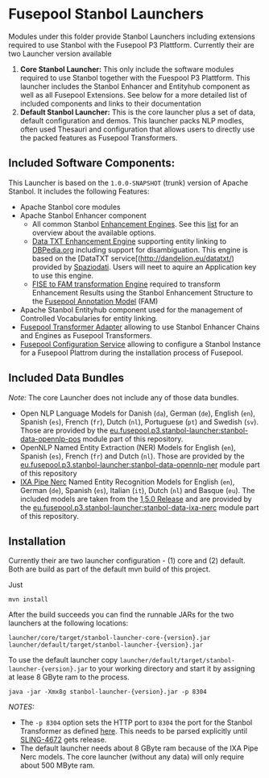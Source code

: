 # Fusepool Stanbol Launchers

Modules under this folder provide Stanbol Launchers including extensions required to use Stanbol with the Fusepool P3 Plattform. Currently their are two Launcher version available

1. __Core Stanbol Launcher:__ This only include the software modules required to use Stanbol together with the Fuespool P3 Plattform. This launcher includes the Stanbol Enhancer and Entityhub component as well as all Fusepool Extensions. See below for a more detailed list of included components and links to their documentation
2. __Default Stanbol Launcher:__ This is the core launcher plus a set of data, default configuration and demos. This launcher packs NLP modles, often used Thesauri and configuration that allows users to directly use the packed features as Fusepool Transformers.


## Included Software Components:

This Launcher is based on the `1.0.0-SNAPSHOT` (trunk) version of Apache Stanbol. It includes the following Features:

* Apache Stanbol core modules
* Apache Stanbol Enhancer component
    * All common Stanbol [Enhancement Engines](http://stanbol.apache.org/docs/trunk/components/enhancer/engines/). See this [list](http://stanbol.apache.org/docs/trunk/components/enhancer/engines/list.html) for an overview about the available options.
    * [Data TXT Enhancement Engine](https://github.com/fusepoolP3/p3-datatxt-stanbol) supporting entity linking to [DBPedia.org](http://wiki.dbpedia.org/) including support for disambiguation. This engine is based on the [DataTXT service[(http://dandelion.eu/datatxt/) provided by [Spaziodati](http://www.spaziodati.eu/). Users will neet to aquire an Application key to use this engine.
    * [FISE to FAM transformation Engine](https://github.com/fusepoolP3/p3-stanbol-engine-fam) required to transform Enhancement Results using the Stanbol Enhancement Structure to the [Fusepool Annotation Model](https://github.com/fusepoolP3/overall-architecture/blob/master/wp3/fp-anno-model/fp-anno-model.md) (FAM)
* Apache Stanbol Entityhub component used for the management of Controlled Vocabularies for entity linking.
* [Fusepool Transformer Adapter](https://github.com/fusepoolP3/p3-stanbol-enhancer-adapter/tree/master/service) allowing to use Stanbol Enhancer Chains and Engines as Fusepool Transformers.
* [Fusepool Configuration Service](https://github.com/fusepoolP3/p3-stanbol-enhancer-adapter/tree/master/config) allowing to configure a Stanbol Instance for a Fusepool Plattrom during the installation process of Fusepool.

## Included Data Bundles

_Note:_ The core Launcher does not include any of those data bundles.

* Open NLP Language Models for Danish (`da`), German (`de`), English (`en`), Spanish (`es`), French (`fr`), Dutch (`nl`), Portuguese (`pt`) and Swedish (`sv`). Those are provided by the [eu.fusepool.p3.stanbol-launcher:stanbol-data-opennlp-pos](/fusepoolP3/p3-stanbol-launcher/tree/master/data/opennlp-pos) module part of this repository.
* OpenNLP Named Entity Extraction (NER) Models for English (`en`), Spanish (`es`), French (`fr`) and Dutch (`nl`). Those are provided by the [eu.fusepool.p3.stanbol-launcher:stanbol-data-opennlp-ner](/fusepoolP3/p3-stanbol-launcher/tree/master/data/opennlp-ner) module part of this repository
* [IXA Pipe Nerc](https://github.com/ixa-ehu/ixa-pipe-nerc/) Named Entity Recognition Models for English (`en`), German (`de`), Spanish (`es`), Italian (`it`), Dutch (`nl`) and Basque (`eu`). The included models are taken from the [1,5.0 Release](http://ixa2.si.ehu.es/ixa-pipes/models/nerc-models-1.5.0.tgz) and are provided by the [eu.fusepool.p3.stanbol-launcher:stanbol-data-ixa-nerc](/fusepoolP3/p3-stanbol-launcher/tree/master/data/ixa-nerc) module part of this repository.

## Installation

Currently their are two launcher configuration - (1) core and (2) default. Both are build as part of the default mvn build of this project.

Just

    mvn install

After the build succeeds you can find the runnable JARs for the two launchers at the following locations:

    launcher/core/target/stanbol-launcher-core-{version}.jar
    launcher/default/target/stanbol-launcher-{version}.jar

To use the default launcher copy `launcher/default/target/stanbol-launcher-{version}.jar` to your working directory and start it by assigning at lease 8 GByte ram to the process.

    java -jar -Xmx8g stanbol-launcher-{version}.jar -p 8304

_NOTES:_ 

* The `-p 8304` option sets the HTTP port to `8304` the port for the Stanbol Transformer as defined [here](https://github.com/fusepoolP3/overall-architecture/blob/master/default-ports.md). This needs to be parsed explicitly until [SLING-4672](https://issues.apache.org/jira/browse/SLING-4672) gets release.
* The default launcher needs about 8 GByte ram because of the IXA Pipe Nerc models. The core launcher (without any data) will only require about 500 MByte ram.

